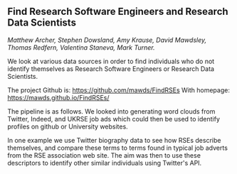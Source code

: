 Find Research Software Engineers and Research Data Scientists
-------------------------------------------------------------

*Matthew Archer, Stephen Dowsland, Amy Krause, David Mawdsley, Thomas Redfern, Valentina Staneva, Mark Turner.*

We look at various data sources in order to find individuals who do not  identify themselves as Research Software Engineers or Research Data Scientists.

The project Github is:
https://github.com/mawds/FindRSEs
With homepage: 
https://mawds.github.io/FindRSEs/

The pipeline is as follows. We looked into generating word clouds from Twitter, Indeed, and UKRSE job ads which could then be used to identify profiles on github or University websites. 

In one example we use Twitter biography data to see how RSEs describe themselves, and compare these terms to terms found in typical job adverts from the RSE association web site. The aim was then to use these descriptors to identify other similar individuals using Twitter's API. 


